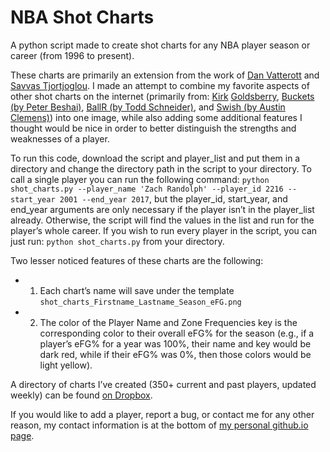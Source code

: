 # NBA Shot Charts

A python script made to create shot charts for any NBA player season or career (from 1996 to present).

These charts are primarily an extension from the work of [Dan Vatterott](http://www.danvatterott.com/) and [Savvas Tjortjoglou](http://www.savvastjortjoglou.com). I made an attempt to combine my favorite aspects of other shot charts on the internet (primarily from: [Kirk](https://www.instagram.com/kirkgoldsberry/) [Goldsberry](https://fivethirtyeight.com/contributors/kirk-goldsberry/), [Buckets (by Peter Beshai)](http://buckets.peterbeshai.com/app/#/playerView/201935_2015), [BallR (by Todd Schneider)](http://toddwschneider.com/posts/ballr-interactive-nba-shot-charts-with-r-and-shiny/), and [Swish (by Austin Clemens)](http://www.austinclemens.com/shotcharts/)) into one image, while also adding some additional features I thought would be nice in order to better distinguish the strengths and weaknesses of a player.

To run this code, download the script and player_list and put them in a directory and change the directory path in the script to your directory. To call a single player you can run the following command: `python shot_charts.py --player_name 'Zach Randolph' --player_id 2216 --start_year 2001 --end_year 2017`, but the player_id, start_year, and end_year arguments are only necessary if the player isn’t in the player_list already. Otherwise, the script will find the values in the list and run for the player’s whole career. If you wish to run every player in the script, you can just run: `python shot_charts.py` from your directory. 

Two lesser noticed features of these charts are the following:
* 1. Each chart’s name will save under the template `shot_charts_Firstname_Lastname_Season_eFG.png`

* 2. The color of the Player Name and Zone Frequencies key is the corresponding color to their overall eFG% for the season (e.g., if a player’s eFG% for a year was 100%, their name and key would be dark red, while if their eFG% was 0%, then those colors would be light yellow).

A directory of charts I’ve created (350+ current and past players, updated weekly) can be found [on Dropbox](http://bit.ly/CR_nba_shot_charts).

If you would like to add a player, report a bug, or contact me for any other reason, my contact information is at the bottom of [my personal github.io page](http://connor-r.github.io/).


